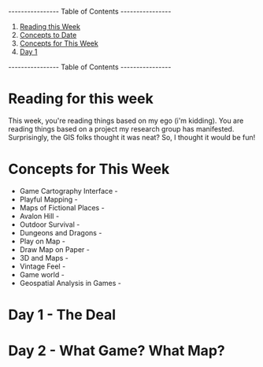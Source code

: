 ---------------- Table of Contents ---------------- 

1. [Reading this Week](#reading)
2. [Concepts to Date](#todate)
3. [Concepts for This Week](#thisweek)
4. [Day 1](#day1)

---------------- Table of Contents ---------------- 
# <a id="reading"></a>Reading for this week
This week, you're reading things based on my ego (i'm kidding). You are reading things based on a project my research group has manifested. Surprisingly, the GIS folks thought it was neat? So, I thought it would be fun!

# <a id = "today"></a>Concepts for This Week 
* Game Cartography Interface - 
* Playful Mapping - 
* Maps of Fictional Places - 
* Avalon Hill - 
* Outdoor Survival - 
* Dungeons and Dragons - 
* Play on Map - 
* Draw Map on Paper - 
* 3D and Maps - 
* Vintage Feel - 
* Game world - 
* Geospatial Analysis in Games - 
# <a id = "day1"></a>Day 1 - The Deal


# <a id = "day2"></a>Day 2 - What Game? What Map?
